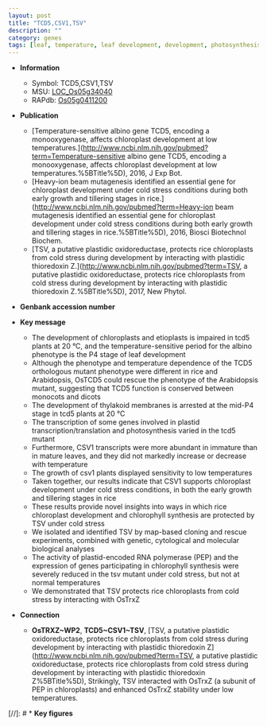 ```yaml
---
layout: post
title: "TCD5,CSV1,TSV"
description: ""
category: genes
tags: [leaf, temperature, leaf development, development, photosynthesis, growth, chloroplast, cold stress, stress, tillering, chloroplast development, map-based cloning]
---
```


* **Information**  
    + Symbol: TCD5,CSV1,TSV  
    + MSU: [LOC_Os05g34040](http://rice.uga.edu/cgi-bin/ORF_infopage.cgi?orf=LOC_Os05g34040)  
    + RAPdb: [Os05g0411200](http://rapdb.dna.affrc.go.jp/viewer/gbrowse_details/irgsp1?name=Os05g0411200)  

* **Publication**  
    + [Temperature-sensitive albino gene TCD5, encoding a monooxygenase, affects chloroplast development at low temperatures.](http://www.ncbi.nlm.nih.gov/pubmed?term=Temperature-sensitive albino gene TCD5, encoding a monooxygenase, affects chloroplast development at low temperatures.%5BTitle%5D), 2016, J Exp Bot.
    + [Heavy-ion beam mutagenesis identified an essential gene for chloroplast development under cold stress conditions during both early growth and tillering stages in rice.](http://www.ncbi.nlm.nih.gov/pubmed?term=Heavy-ion beam mutagenesis identified an essential gene for chloroplast development under cold stress conditions during both early growth and tillering stages in rice.%5BTitle%5D), 2016, Biosci Biotechnol Biochem.
    + [TSV, a putative plastidic oxidoreductase, protects rice chloroplasts from cold stress during development by interacting with plastidic thioredoxin Z.](http://www.ncbi.nlm.nih.gov/pubmed?term=TSV, a putative plastidic oxidoreductase, protects rice chloroplasts from cold stress during development by interacting with plastidic thioredoxin Z.%5BTitle%5D), 2017, New Phytol.

* **Genbank accession number**  

* **Key message**  
    + The development of chloroplasts and etioplasts is impaired in tcd5 plants at 20 °C, and the temperature-sensitive period for the albino phenotype is the P4 stage of leaf development
    + Although the phenotype and temperature dependence of the TCD5 orthologous mutant phenotype were different in rice and Arabidopsis, OsTCD5 could rescue the phenotype of the Arabidopsis mutant, suggesting that TCD5 function is conserved between monocots and dicots
    + The development of thylakoid membranes is arrested at the mid-P4 stage in tcd5 plants at 20 °C
    + The transcription of some genes involved in plastid transcription/translation and photosynthesis varied in the tcd5 mutant
    + Furthermore, CSV1 transcripts were more abundant in immature than in mature leaves, and they did not markedly increase or decrease with temperature
    + The growth of csv1 plants displayed sensitivity to low temperatures
    + Taken together, our results indicate that CSV1 supports chloroplast development under cold stress conditions, in both the early growth and tillering stages in rice
    + These results provide novel insights into ways in which rice chloroplast development and chlorophyll synthesis are protected by TSV under cold stress
    + We isolated and identified TSV by map-based cloning and rescue experiments, combined with genetic, cytological and molecular biological analyses
    + The activity of plastid-encoded RNA polymerase (PEP) and the expression of genes participating in chlorophyll synthesis were severely reduced in the tsv mutant under cold stress, but not at normal temperatures
    + We demonstrated that TSV protects rice chloroplasts from cold stress by interacting with OsTrxZ

* **Connection**  
    + __OsTRXZ~WP2__, __TCD5~CSV1~TSV__, [TSV, a putative plastidic oxidoreductase, protects rice chloroplasts from cold stress during development by interacting with plastidic thioredoxin Z](http://www.ncbi.nlm.nih.gov/pubmed?term=TSV, a putative plastidic oxidoreductase, protects rice chloroplasts from cold stress during development by interacting with plastidic thioredoxin Z%5BTitle%5D), Strikingly, TSV interacted with OsTrxZ (a subunit of PEP in chloroplasts) and enhanced OsTrxZ stability under low temperatures.

[//]: # * **Key figures**  


